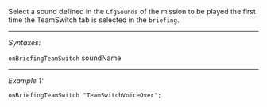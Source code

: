 Select a sound defined in the `CfgSounds` of the mission to be played the first time the TeamSwitch tab is selected in the `briefing`.


---
*Syntaxes:*

`onBriefingTeamSwitch` soundName

---
*Example 1:*

```sqf
onBriefingTeamSwitch "TeamSwitchVoiceOver";
```